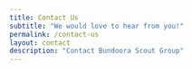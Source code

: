 ```yaml
---
title: Contact Us
subtitle: "We would love to hear from you!"
permalink: /contact-us
layout: contact
description: "Contact Bundoora Scout Group"
---
```


